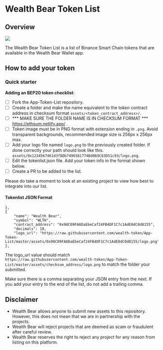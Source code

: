 # Wealth Bear Token List
## Overview
<p><img src="https://wealthbear.app/assets/img/github-header.png"></p>

The Wealth Bear Token List is a list of Binance Smart Chain tokens that are available in the Wealth Bear Wallet app.

## How to add your token

### Quick starter

**Adding an BEP20 token checklist**:
- [ ] Fork the App-Token-List repository.
- [ ] Create a folder and make the name equivalent to the token contract address in checksum format `assets/<token_contract_address>/`.
- [ ] *** MAKE SURE THE FOLDER NAME IS IN CHECKSUM FORMAT *** https://ethsum.netlify.app/ .
- [ ] Token image must be in PNG format with extension ending in `.png`. Avoid transparent backgrounds, recommended image size is 256px x 256px max.
- [ ] Add your logo file named `logo.png` to the previously created folder. If done correctly your path should look like this. `assets/0x1234567461d3f8Db7496581774Bd869C83D51c93/logo.png`.
- [ ] Edit the tokenlist.json file. Add your token info in the format shown below.
- [ ] Create a PR to be added to the list.

Please do take a moment to look at an existing project to view how best to integrate into our list.

#### Tokenlist JSON Format
```
},
{
    "name": "Wealth Bear",
    "symbol": "WLTH",
    "contract_address": "0x98C09FA6DaEbeCaf24FB4DF1C7c1AdE0dC0d8155",
    "decimals": 18,
    "logo_url": "https://raw.githubusercontent.com/wealth-token/App-Token-List/master/assets/0x98C09FA6DaEbeCaf24FB4DF1C7c1AdE0dC0d8155/logo.png"
},
```

The logo_url value should match `https://raw.githubusercontent.com/wealth-token/App-Token-List/master/assets/checksum_address/logo.png` to match the folder your submitted.

Make sure there is a comma separating your JSON entry from the next. If you add your entry to the end of the list, do not add a trailing comma.

## Disclaimer
* Wealth Bear allows anyone to submit new assets to this repository. However, this does not mean that we are in partnership with the projects.
* Wealth Bear will reject projects that are deemed as scam or fraudulent after careful review.
* Wealth Bear reserves the right to reject any project for any reason from listing on this platform.
